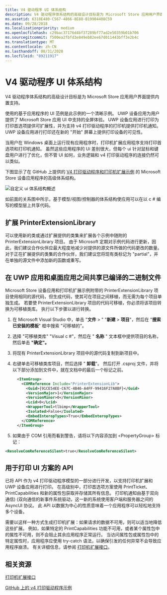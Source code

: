 ```yaml
---
title: V4 驱动程序 UI 体系结构
description: V4 驱动程序体系结构的高级设计目标是为 Microsoft Store 应用用户界面提供内置支持。
ms.assetid: 6318E480-C567-4866-8E88-B19904408C59
ms.date: 09/28/2018
ms.localizationpriority: medium
ms.openlocfilehash: c29bac37176d4bf37289bf77ad2e50359b01b706
ms.sourcegitcommit: f500ea2fbfd3e849eb82ee67d011443bff3e2b4c
ms.translationtype: MT
ms.contentlocale: zh-CN
ms.lasthandoff: 08/31/2020
ms.locfileid: "89211917"
---
```

# <a name="v4-driver-ui-architecture"></a>V4 驱动程序 UI 体系结构

V4 驱动程序体系结构的高级设计目标是为 Microsoft Store 应用用户界面提供内置支持。

使用的基于应用程序的 UI 范例是此示例的一个清晰示例。 UWP 设备应用为用户提供了 Microsoft Store 应用 UI 中支持的全屏体验。 UWP 设备应用进行打印为打印首选项提供可扩展性，并为支持 v4 打印驱动程序的打印机提供打印机通知。 UWP 设备应用进行打印还在新的 "开始" 屏幕上提供打印设备的可见性。

当用户在 Windows 桌面上运行现有应用程序时，打印机扩展应用程序支持打印首选项和打印机通知。 虽然这些应用程序的 Ui 差别很大，但每个 ui 针对鼠标和键盘用户进行了优化，但不管 UI 如何，业务逻辑和 v4 打印驱动程序的连接仍然可以类似。

下图显示了在 GitHub 上提供的 [V4 打印驱动程序和打印机扩展示例](https://github.com/Microsoft/Windows-driver-samples/tree/master/print/v4PrintDriverSamples) 的 Microsoft Store 设备应用程序的高级体系结构。

![自定义 ui 体系结构概述](images/v4custuiarch.png)

如前面的关系图中所示，基于模型/视图/控制器的体系结构使应用可以在以 c # 编写的模型层上共享代码。

## <a name="extending-printerextensionlibrary"></a>扩展 PrinterExtensionLibrary

可以使用新的类或通过扩展提供的类集来扩展各个示例中随附的 PrinterExtensionLibrary 项目。 由于 Microsoft 定期对示例代码进行更新，因此，我们建议合作伙伴应最大程度地减少对提供的源文件所做的代码更改的数量。 对于正在扩展提供的类集的合作伙伴，我们建议您将现有类标记为 "partial"，并在单独的源文件中添加新的函数或重写。

## <a name="sharing-compiled-binaries-between-uwp-apps-and-desktop-apps"></a>在 UWP 应用和桌面应用之间共享已编译的二进制文件

Microsoft Store 设备应用和打印机扩展示例附带的 PrinterExtensionLibrary 项目使用相同的源代码，但生成代码，使其可在项目之间移植，而无需为每个项目单独生成。 若要使 PrinterExtensionLibrary 项目的代码可移植，你必须将该项目转换为可移植类库。 执行以下步骤以进行转换。

1. 在 Microsoft Visual Studio 中，单击 "**文件**  >  " "**新建**  >  **项目**"，然后在 "**搜索已安装的模板**" 框中搜索 "可移植的"。

2. 选择 "可移植类库" "Visual c #"，然后在 " **名称** " 文本框中提供项目的名称，然后单击 **"确定"。**

3. 将现有 PrinterExtensionLibrary 项目中的源代码复制到新项目中。

4. 右键单击可移植类库项目，然后选择 " **卸载**"。 然后打开 .csproj 文件，并将以下部分添加到文件中，就在文档中的最后一个标记之前。

    ```xml
      <ItemGroup>
        <COMReference Include="PrinterExtensionLib">
          <Guid>{91CE54EE-C67C-4B46-A4FF-99416F27A8BF}</Guid>
          <VersionMajor>1</VersionMajor>
          <VersionMinor>0</VersionMinor>
          <Lcid>0</Lcid>
          <WrapperTool>tlbimp</WrapperTool>
          <Isolated>False</Isolated>
          <EmbedInteropTypes>True</EmbedInteropTypes>
        </COMReference>
      </ItemGroup>
    ```

5. 如果由于 COM 引用而看到警告，请将以下内容添加到 \<PropertyGroup\> 标记：

```xml
<ResolveComReferenceSilent>true</ResolveComReferenceSilent>
```

## <a name="api-for-print-ui-scenarios"></a>用于打印 UI 方案的 API

已将 API 作为 v4 打印驱动程序模型的一部分进行开发，以支持打印机扩展和 UWP 设备应用进行打印。 在高级别中，打印首选项方案使用 PrintTicket、PrintCapabilities 和新的属性包获取并存储其所有信息。 打印机通知由基于双向通信)  (双向通信的新事件系统驱动，这一新的系统使用客户端和服务器之间的 AsyncUI 协议。 此 API 以数据为中心的性质意味着一个应用程序可以轻松地支持多个设备。

需要以这样一种方式生成打印机扩展：如果请求的数据不可用，则可以适当地降低这些扩展。 例如，如果特定的 PrintCapabilities 功能不可用，或者某个属性包中的属性不可用，则不会阻止其余应用程序正常运行。 当访问属性包或属性包中的特定属性时，应用程序应使用 try-catch 语法，以确保引发的任何异常不会导致应用程序崩溃。 有关详细信息，请参阅 [打印机扩展接口](/windows-hardware/drivers/ddi/printerextension/index#interfaces)。

## <a name="related-resources"></a>相关资源

[打印机扩展接口](/windows-hardware/drivers/ddi/printerextension/#interfaces)

[GitHub 上的 v4 打印驱动程序示例](https://github.com/Microsoft/Windows-driver-samples/tree/master/print/v4PrintDriverSamples)